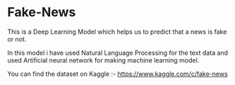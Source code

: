 # Fake-News

This is a Deep Learning Model which helps us to predict that a news is fake or not.

In this model i have used Natural Language Processing for the text data and used Artificial neural network for making machine learning model.

You can find the dataset on Kaggle :- https://www.kaggle.com/c/fake-news
